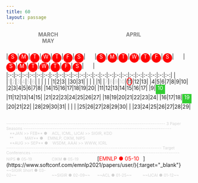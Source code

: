 ```yaml
---
title: 60
layout: passage
---
```

<span style="color:gray;font-weight:bold;width:225px;display:inline-block;text-align:center">MARCH</span>
<span style="color:gray;font-weight:bold;width:225px;display:inline-block;text-align:center">APRIL</span>
<span style="color:gray;font-weight:bold;width:225px;display:inline-block;text-align:center">MAY</span>

|<span style="background-color:red;color:white;border-radius:50%;width:25px;height:25px;display:inline-block;text-align:center;font-weight:normal">S</span>|<span style="background-color:red;color:white;border-radius:50%;width:25px;height:25px;display:inline-block;text-align:center;font-weight:normal">M</span>|<span style="background-color:red;color:white;border-radius:50%;width:25px;height:25px;display:inline-block;text-align:center;font-weight:normal">T</span>|<span style="background-color:red;color:white;border-radius:50%;width:25px;height:25px;display:inline-block;text-align:center;font-weight:normal">W</span>|<span style="background-color:red;color:white;border-radius:50%;width:25px;height:25px;display:inline-block;text-align:center;font-weight:normal">T</span>|<span style="background-color:red;color:white;border-radius:50%;width:25px;height:25px;display:inline-block;text-align:center;font-weight:normal">F</span>|<span style="background-color:red;color:white;border-radius:50%;width:25px;height:25px;display:inline-block;text-align:center;font-weight:normal">S</span>|<span style="color:white;border-radius:50%;width:25px;height:25px;display:inline-block;text-align:center;font-weight:normal"> </span>|<span style="background-color:red;color:white;border-radius:50%;width:25px;height:25px;display:inline-block;text-align:center;font-weight:normal">S</span>|<span style="background-color:red;color:white;border-radius:50%;width:25px;height:25px;display:inline-block;text-align:center;font-weight:normal">M</span>|<span style="background-color:red;color:white;border-radius:50%;width:25px;height:25px;display:inline-block;text-align:center;font-weight:normal">T</span>|<span style="background-color:red;color:white;border-radius:50%;width:25px;height:25px;display:inline-block;text-align:center;font-weight:normal">W</span>|<span style="background-color:red;color:white;border-radius:50%;width:25px;height:25px;display:inline-block;text-align:center;font-weight:normal">T</span>|<span style="background-color:red;color:white;border-radius:50%;width:25px;height:25px;display:inline-block;text-align:center;font-weight:normal">F</span>|<span style="background-color:red;color:white;border-radius:50%;width:25px;height:25px;display:inline-block;text-align:center;font-weight:normal">S</span>|<span style="color:white;border-radius:50%;width:25px;height:25px;display:inline-block;text-align:center;font-weight:normal"> </span>|<span style="background-color:red;color:white;border-radius:50%;width:25px;height:25px;display:inline-block;text-align:center;font-weight:normal">S</span>|<span style="background-color:red;color:white;border-radius:50%;width:25px;height:25px;display:inline-block;text-align:center;font-weight:normal">M</span>|<span style="background-color:red;color:white;border-radius:50%;width:25px;height:25px;display:inline-block;text-align:center;font-weight:normal">T</span>|<span style="background-color:red;color:white;border-radius:50%;width:25px;height:25px;display:inline-block;text-align:center;font-weight:normal">W</span>|<span style="background-color:red;color:white;border-radius:50%;width:25px;height:25px;display:inline-block;text-align:center;font-weight:normal">T</span>|<span style="background-color:red;color:white;border-radius:50%;width:25px;height:25px;display:inline-block;text-align:center;font-weight:normal">F</span>|<span style="background-color:red;color:white;border-radius:50%;width:25px;height:25px;display:inline-block;text-align:center;font-weight:normal">S</span>|<span style="color:red;width:25px;display:inline-block;text-align:center;font-weight:normal"> </span>|
|:-:|:-:|:-:|:-:|:-:|:-:|:-:|:-:|:-:|:-:|:-:|:-:|:-:|:-:|:-:|:-:|:-:|:-:|:-:|:-:|:-:|:-:|:-:|
| |<span style="color:lightgray">1</span>|<span style="color:lightgray">2</span>|<span style="color:lightgray">3</span>|<span style="color:lightgray">4</span>|<span style="color:lightgray">5</span>|<span style="color:lightgray">6</span>| | | | | |1|2|3| |30|31| | | | |1|
|<span style="color:lightgray">7</span>|<span style="color:lightgray">8</span>|<span style="color:lightgray">9</span>|<span style="color:lightgray">10</span>|<span style="border-radius:50%;width:25px;height:25px;border:2px solid red;">11</span>|12|13| |4|5|6|7|8|9|10| |2|3|4|5|6|7|8|
|14|15|16|17|18|19|20| |11|12|13|14|15|16|17| |9|<span style="background-color:limegreen;display:inline-block;width:25px;height:25px;text-align:center;color:white">10</span>|11|12|13|14|15|
|21|22|23|24|25|26|27| |18|19|20|21|22|23|24| |16|17|18|<span style="background-color:limegreen;display:inline-block;width:25px;height:25px;text-align:center;color:white">19</span>|20|21|22|
|28|29|30|31| | | | |25|26|27|28|29|30| | |23|24|25|26|27|28|29|


<br>
<span style="color:lightgray;font-size:8pt">--------------------------------------------------------------------------------------- 3 Paper Seasons ---------------------------------------------------------------------------------</span>
<br>
<span style="color:lightgray;font-size:8pt">&nbsp;&nbsp; **JAN >> FEB**  &#9679; &nbsp;&nbsp; ACL, ICML, IJCAI >> SIGIR, KDD</span>
<br>
<span style="color:lightgray;font-size:8pt">&nbsp;&nbsp; **&nbsp;&nbsp;&nbsp;&nbsp;&nbsp;&nbsp;&nbsp;&nbsp;&nbsp;&nbsp;MAY**  &#9679; &nbsp;&nbsp; EMNLP, CIKM, NIPS</span>
<br>
<span style="color:lightgray;font-size:8pt">&nbsp;&nbsp; **AUG >> SEP** &#9679; &nbsp;&nbsp; WSDM, AAAI >> WWW, ICRL</span>
<br>
<span style="color:lightgray;font-size:8pt">------------------------------------------------------------------------------------- Target Conferences  ---------------------------------------------------------------------------------</span>
<br>
<span style="color:lightgray;width:118px;display:inline-block;text-align:left;font-size:8pt">NIPS &#9679; 05-19</span>
<span style="color:lightgray;width:118px;display:inline-block;text-align:left;font-size:8pt">CIKM &#9679; 05-19</span>
[<span style="color:red;width:118px;display:inline-block;text-align:left;">EMNLP &#9679; 05-10</span>](https://www.softconf.com/emnlp2021/papers/user/){:target="_blank"}
<br>
<span style="color:lightgray;width:118px;display:inline-block;text-align:left;font-size:8pt">~~SIGIR Short &#9679; 03-02~~</span>
<span style="color:lightgray;width:118px;display:inline-block;text-align:left;font-size:8pt">~~SIGIR &#9679; 02-09~~</span>
<span style="color:lightgray;width:118px;display:inline-block;text-align:left;font-size:8pt">~~ACL &#9679; 01-25~~</span>
<span style="color:lightgray;width:118px;display:inline-block;text-align:left;font-size:8pt">~~IJCAI &#9679; 01-12~~</span>
<br>
